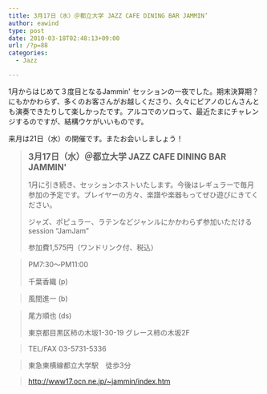 ```yaml
---
title: 3月17日（水）＠都立大学 JAZZ CAFE DINING BAR JAMMIN’
author: eawind
type: post
date: 2010-03-18T02:48:13+09:00
url: /?p=88
categories:
  - Jazz

---
```

1月からはじめて３度目となるJammin' セッションの一夜でした。期末決算期？にもかかわらず、多くのお客さんがお越しくださり、久々にピアノのじんさんとも演奏できたりして楽しかったです。アルコでのソロって、最近たまにチャレンジするのですが、結構ウケがいいものです。

来月は21日（水）の開催です。またお会いしましょう！

> **<big>3月17日（水）＠都立大学 JAZZ CAFE DINING BAR JAMMIN'</big>**
> 
> 1月に引き続き、セッションホストいたします。今後はレギュラーで毎月参加の予定です。プレイヤーの方々、楽譜や楽器もってぜひ遊びにきてください。
> 
> ジャズ、ポピュラー、ラテンなどジャンルにかかわらず参加いただけるsession &#8220;JamJam&#8221;
> 
> 参加費1,575円（ワンドリンク付、税込）
  
> PM7:30〜PM11:00
> 
> 千葉香織 (p)
  
> 風間進一 (b)
  
> 尾方順也 (ds)
> 
> 東京都目黒区柿の木坂1-30-19 グレース柿の木坂2F
  
> TEL/FAX 03-5731-5336
  
> 東急東横線都立大学駅　徒歩3分
  
> http://www17.ocn.ne.jp/~jammin/index.htm
